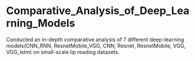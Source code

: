 # Comparative_Analysis_of_Deep_Learning_Models
Conducted an in-depth comparative analysis of 7 different deep-learning models(CNN_RNN, ResnetMobile_VGG, CNN, Resnet, ResnetMobile, VGG, VGG_lstm) on small-scale lip reading datasets.
